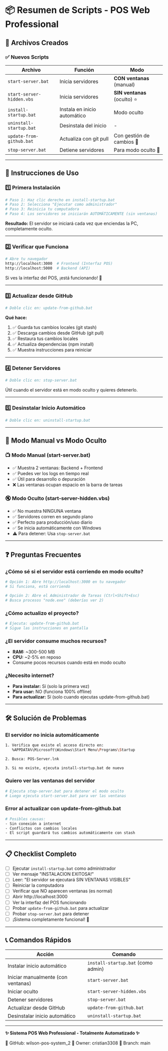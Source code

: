 # 📦 Resumen de Scripts - POS Web Professional

## 🚀 Archivos Creados

### ✅ Nuevos Scripts

| Archivo | Función | Modo |
|---------|---------|------|
| `start-server.bat` | Inicia servidores | **CON ventanas** (manual) |
| `start-server-hidden.vbs` | Inicia servidores | **SIN ventanas** (oculto) ⭐ |
| `install-startup.bat` | Instala en inicio automático | Modo oculto |
| `uninstall-startup.bat` | Desinstala del inicio | - |
| `update-from-github.bat` | Actualiza con git pull | Con gestión de cambios 🔄 |
| `stop-server.bat` | Detiene servidores | Para modo oculto 🛑 |

---

## 🎯 Instrucciones de Uso

### 1️⃣ Primera Instalación

```bash
# Paso 1: Haz clic derecho en install-startup.bat
# Paso 2: Selecciona "Ejecutar como administrador"
# Paso 3: Reinicia tu computadora
# Paso 4: Los servidores se iniciarán AUTOMÁTICAMENTE (sin ventanas)
```

**Resultado:** El servidor se iniciará cada vez que enciendas la PC, completamente oculto.

---

### 2️⃣ Verificar que Funciona

```bash
# Abre tu navegador
http://localhost:3000  # Frontend (Interfaz POS)
http://localhost:5000  # Backend (API)
```

Si ves la interfaz del POS, ¡está funcionando! 🎉

---

### 3️⃣ Actualizar desde GitHub

```bash
# Doble clic en: update-from-github.bat
```

**Qué hace:**
1. ✅ Guarda tus cambios locales (git stash)
2. ✅ Descarga cambios desde GitHub (git pull)
3. ✅ Restaura tus cambios locales
4. ✅ Actualiza dependencias (npm install)
5. ✅ Muestra instrucciones para reiniciar

---

### 4️⃣ Detener Servidores

```bash
# Doble clic en: stop-server.bat
```

Útil cuando el servidor está en modo oculto y quieres detenerlo.

---

### 5️⃣ Desinstalar Inicio Automático

```bash
# Doble clic en: uninstall-startup.bat
```

---

## 🔧 Modo Manual vs Modo Oculto

### 📺 Modo Manual (start-server.bat)
- ✅ Muestra 2 ventanas: Backend + Frontend
- ✅ Puedes ver los logs en tiempo real
- ✅ Útil para desarrollo o depuración
- ❌ Las ventanas ocupan espacio en la barra de tareas

### 🔇 Modo Oculto (start-server-hidden.vbs)
- ✅ No muestra NINGUNA ventana
- ✅ Servidores corren en segundo plano
- ✅ Perfecto para producción/uso diario
- ✅ Se inicia automáticamente con Windows
- ⚠️ Para detener: Usa `stop-server.bat`

---

## ❓ Preguntas Frecuentes

### ¿Cómo sé si el servidor está corriendo en modo oculto?
```bash
# Opción 1: Abre http://localhost:3000 en tu navegador
# Si funciona, está corriendo

# Opción 2: Abre el Administrador de Tareas (Ctrl+Shift+Esc)
# Busca procesos "node.exe" (deberías ver 2)
```

### ¿Cómo actualizo el proyecto?
```bash
# Ejecuta: update-from-github.bat
# Sigue las instrucciones en pantalla
```

### ¿El servidor consume muchos recursos?
- **RAM:** ~300-500 MB
- **CPU:** ~2-5% en reposo
- Consume pocos recursos cuando está en modo oculto

### ¿Necesito internet?
- **Para instalar:** Sí (solo la primera vez)
- **Para usar:** NO (funciona 100% offline)
- **Para actualizar:** Sí (solo cuando ejecutas update-from-github.bat)

---

## 🛠️ Solución de Problemas

### El servidor no inicia automáticamente
```bash
1. Verifica que existe el acceso directo en:
   %APPDATA%\Microsoft\Windows\Start Menu\Programs\Startup

2. Busca: POS-Server.lnk

3. Si no existe, ejecuta install-startup.bat de nuevo
```

### Quiero ver las ventanas del servidor
```bash
# Ejecuta stop-server.bat para detener el modo oculto
# Luego ejecuta start-server.bat para ver las ventanas
```

### Error al actualizar con update-from-github.bat
```bash
# Posibles causas:
- Sin conexión a internet
- Conflictos con cambios locales
- El script guardará tus cambios automáticamente con stash
```

---

## 📋 Checklist Completo

- [ ] Ejecutar `install-startup.bat` como administrador
- [ ] Ver mensaje "INSTALACION EXITOSA!"
- [ ] Leer: "El servidor se ejecutará SIN VENTANAS VISIBLES"
- [ ] Reiniciar la computadora
- [ ] Verificar que NO aparecen ventanas (es normal)
- [ ] Abrir http://localhost:3000
- [ ] Ver la interfaz del POS funcionando
- [ ] Probar `update-from-github.bat` para actualizar
- [ ] Probar `stop-server.bat` para detener
- [ ] ¡Sistema completamente funcional! 🎉

---

## 📞 Comandos Rápidos

| Acción | Comando |
|--------|---------|
| Instalar inicio automático | `install-startup.bat` (como admin) |
| Iniciar manualmente (con ventanas) | `start-server.bat` |
| Iniciar oculto | `start-server-hidden.vbs` |
| Detener servidores | `stop-server.bat` |
| Actualizar desde GitHub | `update-from-github.bat` |
| Desinstalar inicio automático | `uninstall-startup.bat` |

---

**✨ Sistema POS Web Professional - Totalmente Automatizado ✨**

🔗 GitHub: wilson-pos-system_2
👤 Owner: cristian3308
🌿 Branch: main
